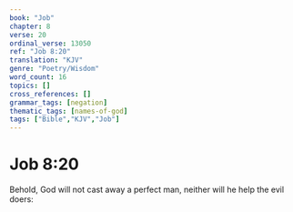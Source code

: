 ```yaml
---
book: "Job"
chapter: 8
verse: 20
ordinal_verse: 13050
ref: "Job 8:20"
translation: "KJV"
genre: "Poetry/Wisdom"
word_count: 16
topics: []
cross_references: []
grammar_tags: [negation]
thematic_tags: [names-of-god]
tags: ["Bible","KJV","Job"]
---
```


# Job 8:20

Behold, God will not cast away a perfect man, neither will he help the evil doers:

